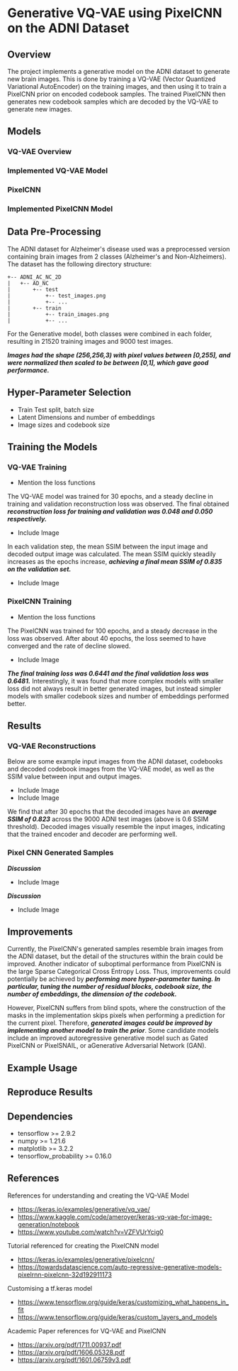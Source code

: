 # Generative VQ-VAE using PixelCNN on the ADNI Dataset

## Overview

The project implements a generative model on the ADNI dataset to generate new brain images. 
This is done by training a VQ-VAE (Vector Quantized Variational AutoEncoder) on the training images, 
and then using it to train a PixelCNN prior on encoded codebook samples. The trained PixelCNN 
then generates new codebook samples which are decoded by the VQ-VAE to generate new images.

## Models

### VQ-VAE Overview

### Implemented VQ-VAE Model

### PixelCNN

### Implemented PixelCNN Model

## Data Pre-Processing

The ADNI dataset for Alzheimer's disease used was a preprocessed version 
containing brain images from 2 classes (Alzheimer's and Non-Alzheimers). The dataset has the following directory structure:
```
+-- ADNI_AC_NC_2D
|   +-- AD_NC
|       +-- test
|           +-- test_images.png
|           +-- ...
|       +-- train
|           +-- train_images.png
|           +-- ...
```
For the Generative model, both classes were combined in each folder, resulting in 21520 training images and 
9000 test images. 

***Images had the shape (256,256,3) with pixel values between [0,255], and were normalized then scaled 
to be between [0,1], which gave good performance.***

## Hyper-Parameter Selection

- Train Test split, batch size
- Latent Dimensions and number of embeddings
- Image sizes and codebook size

## Training the Models

### VQ-VAE Training 

- Mention the loss functions

The VQ-VAE model was trained for 30 epochs, and a steady decline in training and validation reconstruction loss was observed.
The final obtained ***reconstruction loss for training and validation was 0.048 and 0.050 respectively.***
- Include Image

In each validation step, the mean SSIM between the input image and decoded output image was calculated. The mean SSIM quickly
steadily increases as the epochs increase, ***achieving a final mean SSIM of 0.835 on the validation set.***

- Include Image

### PixelCNN Training

- Mention the loss functions

The PixelCNN was trained for 100 epochs, and a steady decrease in the loss was observed. After about 40 epochs, the loss
seemed to have converged and the rate of decline slowed. 
 
- Include Image

***The final training loss was 0.6441 and the final validation loss was 0.6481.*** Interestingly, it was found that more complex 
models with smaller loss did not always result in better generated images, but instead simpler models with smaller codebook 
sizes and number of embeddings performed better.

## Results

### VQ-VAE Reconstructions
Below are some example input images from the ADNI dataset, codebooks and decoded codebook images from the VQ-VAE model, 
as well as the SSIM value between input and output images. 

- Include Image
- Include Image

We find that after 30 epochs that the decoded images have an ***average SSIM of 0.823*** across the 9000 ADNI 
test images (above is 0.6 SSIM threshold). Decoded images visually resemble the input images, indicating that the 
trained encoder and decoder are performing well.


### Pixel CNN Generated Samples

***Discussion***

- Include Image

***Discussion***

- Include Image

## Improvements

Currently, the PixelCNN's generated samples resemble brain images from the ADNI dataset, but the detail of the 
structures within the brain could be improved. Another indicator of suboptimal performance from PixelCNN is the large
Sparse Categorical Cross Entropy Loss.
Thus, improvements could potentially be achieved by ***performing more hyper-parameter
tuning. In particular, tuning the number of residual blocks, codebook size, the number of embeddings, the dimension of the 
codebook.***

However, PixelCNN suffers from blind spots, where the construction of the masks in the implementation skips pixels
when performing a prediction for the current pixel. Therefore, ***generated images could be improved by implementing 
another model to train the prior***. Some candidate models include an improved autoregressive 
generative model such as Gated PixelCNN or PixelSNAIL, or aGenerative Adversarial Network (GAN).

## Example Usage

## Reproduce Results

## Dependencies
- tensorflow >= 2.9.2
- numpy >= 1.21.6
- matplotlib >= 3.2.2
- tensorflow_probability >= 0.16.0

## References

References for understanding and creating the VQ-VAE Model
- https://keras.io/examples/generative/vq_vae/
- https://www.kaggle.com/code/ameroyer/keras-vq-vae-for-image-generation/notebook
- https://www.youtube.com/watch?v=VZFVUrYcig0

Tutorial referenced for creating the PixelCNN model
- https://keras.io/examples/generative/pixelcnn/
- https://towardsdatascience.com/auto-regressive-generative-models-pixelrnn-pixelcnn-32d192911173

Customising a tf.keras model
- https://www.tensorflow.org/guide/keras/customizing_what_happens_in_fit
- https://www.tensorflow.org/guide/keras/custom_layers_and_models

Academic Paper references for VQ-VAE and PixelCNN
- https://arxiv.org/pdf/1711.00937.pdf
- https://arxiv.org/pdf/1606.05328.pdf
- https://arxiv.org/pdf/1601.06759v3.pdf


<p align="center"><img src=""></p>